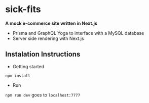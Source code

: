 # sick-fits

**A mock e-commerce site written in Next.js**
* Prisma and GraphQL Yoga to interface with a MySQL database
* Server side rendering with Next.js

## Instalation Instructions

* Getting started

`npm install`

* Run

`npm run dev` goes to `localhost:7777`
